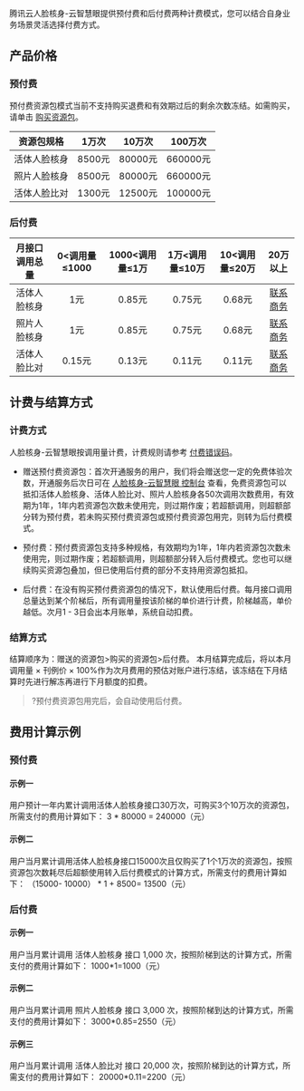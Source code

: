 腾讯云人脸核身-云智慧眼提供预付费和后付费两种计费模式，您可以结合自身业务场景灵活选择付费方式。

## 产品价格
### 预付费
预付费资源包模式当前不支持购买退费和有效期过后的剩余次数冻结。如需购买，请单击 [购买资源包](https://console.cloud.tencent.com/ai/source/huiyan)。

|  资源包规格  |  1万次  | 10万次  | 100万次  |
| :----------: | :-----: | :-----: | :------: |
| 活体人脸核身 | 8500元 | 80000元 | 660000元 |
| 照片人脸核身 |8500元 | 80000元 |660000元 |
| 活体人脸比对 | 1300元  | 12500元 | 100000元 |

### 后付费
| 月接口调用总量 | 0<调用量≤1000 | 1000<调用量≤1万 | 1万<调用量≤10万 |   10<调用量≤20万      |   20万以上    |
| :------------: | :-----------: | :-------------: | :-------------: |:--------------------------------------: |:--------------------------------------: |
|  活体人脸核身  |      1元      |     0.85元      |     0.75元     |   0.68元  | [联系商务](https://cloud.tencent.com/about/connect) |
|  照片人脸核身  |      1元      |     0.85元      |     0.75元    |   0.68元  | [联系商务](https://cloud.tencent.com/about/connect) |
|  活体人脸比对  |    0.15元     |     0.13元      |     0.11元    |   0.11元 | [联系商务](https://cloud.tencent.com/about/connect) |


## 计费与结算方式
### 计费方式
人脸核身-云智慧眼按调用量计费，计费规则请参考 [付费错误码](https://cloud.tencent.com/document/product/1007/31082)。

-  赠送预付费资源包：首次开通服务的用户，我们将会赠送您一定的免费体验次数，开通服务后次日可在 [人脸核身-云智慧眼  控制台](https://console.cloud.tencent.com/ai/source/huiyan) 查看，免费资源包可以抵扣活体人脸核身、活体人脸比对、照片人脸核身各50次调用次数费用，有效期为1年，1年内若资源包次数未使用完，则过期作废；若超额调用，则超额部分转为预付费，若未购买预付费资源包或预付费资源包用完，则转为后付费模式。


- 预付费：预付费资源包支持多种规格，有效期均为1年，1年内若资源包次数未使用完，则过期作废；若超额调用，则超额部分转入后付费模式。您也可以继续购买资源包叠加，但已使用后付费的部分不支持用资源包抵扣。


- 后付费：在没有购买预付费资源包的情况下，默认使用后付费。每月接口调用总量达到某个阶梯后，所有调用量按该阶梯的单价进行计费，阶梯越高，单价越低。次月1 - 3日会出本月账单，系统自动扣费。



### 结算方式
结算顺序为：赠送的资源包>购买的资源包>后付费。
本月结算完成后，将以本月调用量 × 刊例价 × 100%作为次月费用的预估对账户进行冻结，该冻结在下月结算时先进行解冻再进行下月额度的扣费。
>?预付费资源包用完后，会自动使用后付费。

## 费用计算示例
### 预付费
#### 示例一

用户预计一年内累计调用活体人脸核身接口30万次，可购买3个10万次的资源包，所需支付的费用计算如下： 3 * 80000 = 240000（元）

#### 示例二

用户当月累计调用活体人脸核身接口15000次且仅购买了1个1万次的资源包，按照资源包次数耗尽后超额使用转入后付费模式的计算方式，所需支付的费用计算如下： （15000- 10000） * 1 + 8500= 13500（元）

### 后付费

#### 示例一

用户当月累计调用 活体人脸核身 接口 1,000 次，按照阶梯到达的计算方式，所需支付的费用计算如下：
1000*1=1000（元）

#### 示例二

用户当月累计调用 照片人脸核身 接口 3,000 次，按照阶梯到达的计算方式，所需支付的费用计算如下：
3000*0.85=2550（元）

#### 示例三

用户当月累计调用 活体人脸比对 接口 20,000 次，按照阶梯到达的计算方式，所需支付的费用计算如下：
20000*0.11=2200（元）
